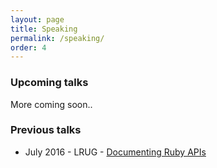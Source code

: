 ```yaml
---
layout: page
title: Speaking
permalink: /speaking/
order: 4
---
```


### Upcoming talks
More coming soon..

### Previous talks
* July 2016 - LRUG - [Documenting Ruby APIs](https://skillsmatter.com/skillscasts/8405-documenting-ruby-apis)